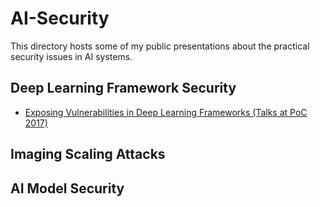 # AI-Security

This directory hosts some of my public presentations about the practical security issues in AI systems.

## Deep Learning Framework Security
* [Exposing Vulnerabilities in Deep Learning Frameworks (Talks at PoC 2017)](2017-PoC-DL-Framework-Vulnerabilities.pdf)

## Imaging Scaling Attacks

## AI Model Security
